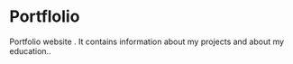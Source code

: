 # Portflolio
Portfolio website . It contains information about my projects and about my  education..
